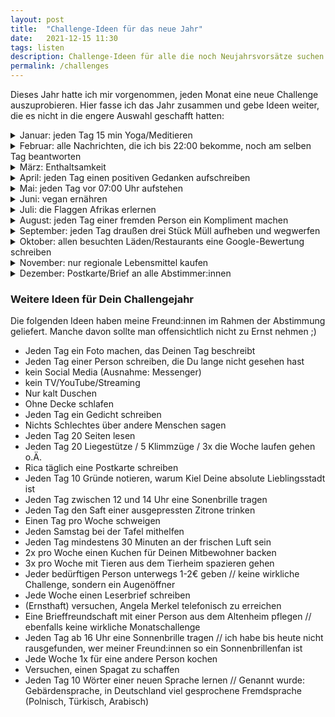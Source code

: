 ```yaml
---
layout: post
title:  "Challenge-Ideen für das neue Jahr"
date:   2021-12-15 11:30
tags: listen
description: Challenge-Ideen für alle die noch Neujahrsvorsätze suchen oder einfach so mal wieder ihre Komfortzone verlassen möchten.
permalink: /challenges
---
```


Dieses Jahr hatte ich mir vorgenommen, jeden Monat eine neue Challenge auszuprobieren. Hier fasse ich das Jahr zusammen und gebe Ideen weiter, die es nicht in die engere Auswahl geschafft hatten:

<details>
    <summary>Januar: jeden Tag 15 min Yoga/Meditieren</summary>
    
<h3>Intro</h3>
<p></p>

<h3>Outro</h3>
<p></p>

</details>
<details>
    <summary>Februar: alle Nachrichten, die ich bis 22:00 bekomme, noch am selben Tag beantworten</summary>

<h3>Intro</h3>
<p></p>

<h3>Outro</h3>
<p></p>

</details>
<details>
    <summary>März: Enthaltsamkeit</summary>


<h3>Intro</h3>
<p></p>

<h3>Outro</h3>
<p></p>

</details>
<details>
    <summary>April: jeden Tag einen positiven Gedanken aufschreiben</summary>

<h3>Intro</h3>
<p>Auch in diesem Monat gab es einen Gleichstand: (wieder einmal) "vegan ernähren", oder "jeden Tag einen positiven Gedanken aufschreiben". Natürlich komplett unabhängig von Ostereiern und dem Familien-Osterfrühstück freue ich mich darauf, meiner Masterarbeit einen extra Schub Positivität zu geben, indem ich jeden Tag einen positiven Gedanken notiere. Schöne Feiertage und danke an alle, die so kontinuierlich mitmachen :)</p>

<h3>Outro</h3>
<p>Guten Morgen,<br>

diesen Monat wurde ich gleich zweimal von Hanna davor bewahrt, dieses Challenge-Jahr an die Wand zu fahren: 1) Nach Ostern hatte ich - ich kann mir nicht erklären, wie - mehrere Tage lang völlig vergessen, einen positiven Gedanken aufzuschreiben. Dabei hätte es mir in dieser Woche besonders gut getan. Zum Glück hat sich ein gewisser Nachholeffekt eingestellt; nur für einen Tag konnte ich nachträglich nichts mehr finden, aber das passt ja irgendwie. 2) Ich hätte fast vergessen, die neue Umfrage zu verschicken! Der April ist schon (fast) wieder rum, ahhhhhhhhh!<br>

Das Aufschreiben der positiven Gedanken selbst hat mir übrigens sehr gut gefallen. Der Monat war in Bezug auf meine Masterarbeit nicht immer leicht, und da hat es gut getan, mich jeden Abend auf etwas Positives zu besinnen :) Im Prinzip ist es ja wie ein kleines Tagebuch meiner Gefühle (manchen Tagen merkt man an, wie der "positive" Gedanke zustande kam), über das ich sicher in einigen Wochen/Monaten/Jahren schmunzeln kann. Ich werde mir vornehmen, das nun fortzuführen.<br>

Hier noch die neue Umfrage, wie immer danke für's Mitmachen! (Link abgelaufen)<br>

Love, Leo<br>

P.S.: Wer auch immer die letzten Monate vorgeschlagen hat, ich könne ja mit Hunden aus dem Tierheim spazieren gehen: Mega coole Idee :) ich befürchte allerdings, das würde weder für die Hunde noch für mich ein Spaß, daher werde ich das nicht mitaufnehmen :D</p>

</details>
<details>
    <summary>Mai: jeden Tag vor 07:00 Uhr aufstehen</summary>

<h3>Intro</h3>
<p>Diese Nachricht kommt schon etwas spät, aber ich habe mich natürlich an den ersten beiden Tagen bereits daran gehalten. Nach einer sehr ausgeglichenen Abstimmung habe ich mich für eine der fünf von euch vorgeschlagenen Gewinneroptionen entschieden: ich werde diesen Monat jeden Morgen vor 7:00 Uhr aufstehen.</p>

<h3>Outro</h3>
<p>Hallo ihr Lieben,<br>

auch letztes Mal gab es wieder ein paar tolle Vorschläge, vielen Dank dafür! Vielleicht mache ich für den Dezember eine Auswahl bestehend nur aus den Pralinen eurer Vorschläge. Wenn Angela Merkel dann nicht mehr Bundeskanzlerin ist, dürfte es auch einfacher werden, sie telefonisch zu erreichen (ja, es war ein Vorschlag der letzten Abstimmung, dies ernsthaft zu versuchen :D) Da es von einer Stelle auch leise Kritik am Verfahren gab, hab ich mal etwas großzügiger aussortiert. Wie immer ein fettes Danke an alle, die sich die Zeit nehmen :)<br>

(Link abgelaufen)

Liebe Grüße und genießt die langen Sonnenstunden im Juni,<br>

P.S.: Die aktuelle Challenge, jeden Tag vor 7 Uhr aufzustehen, läuft übrigens prima. Es gab bisher nur ein oder zwei Tage, an denen ich es nicht geschafft habe, vor 7:00 wenigstens einen Fuß aus dem Bett zu setzen, aber im Großen und Ganzen bin ich großer Fan vom Konzept und hoffe, dass ich den Schwung mit in den Juni nehmen kann.</p>

</details>
<details>
    <summary>Juni: vegan ernähren</summary>

<h3>Intro</h3>
<p>Im Juni werde ich mich vegan ernähren (soweit beeinflussbar und sinnvoll, ich werde also auf jeden Fall nur vegan einkaufen und mir auch ansonsten alle Mühe geben)! Ich bin froh, dass dieses Damokles-Schwert danach endlich weg ist und bin gespannt, wie es klappt :) Habt einen guten Start in die Woche 😊</p>

<h3>Outro</h3>
<p>ieber Lieblingsmensch,<br>

der Monat Veganität war eine interessante Erfahrung. Ich war strenger als ich gedacht hätte, nur in der Eiswaffel war anscheinend etwas Milch enthalten, und ich hatte zunächst nicht auf dem Schirm, dass Honig nicht vegan ist. Einkaufen war einerseits viel komplizierter (nicht alles hat ein Label), andererseits viel einfacher (der halbe Supermarkt scheidet von vornherein aus). Das Kochen und Essen daheim war kaum ein Problem, alles Auswärtige dafür umso mehr, weswegen ich das Ganze auch definitiv nicht so strikt fortsetzen werde :D Respekt daher an alle, die sich so einschränken, aus welchen Gründen auch immer :)<br>

Neuer Monat, selber Link: (Link abgelaufen)<br>

LG Leo</p>

</details>
<details>
    <summary>Juli: die Flaggen Afrikas erlernen</summary>
    
<h3>Intro</h3>
<p>Die Masterarbeit hängt noch fast im Postausgang, da wartet schon die nächste intellektuelle Herausforderung auf mich: "Alle Flaggen Afrikas auswendiglernen". Danke nochmal für diesen genialen Vorschlag - ich freue mich auf die Aufgabe. Und auf Käse hehe. Endlich wieder Käse. xoxo</p>

<h3>Outro</h3>
<p>Guuuuuten Abend,<br>
wie man es fast hätte vermuten können, war ich bisher recht gut darin, meine aktuelle Aufgabe (alle Flaggen Afrikas auswendigzulernen) hinauszuschieben, da ich auch aus 6 Monaten Challenges noch nicht gelernt habe, mir eine große Aufgabe in viele kleine zu zerteilen. Tja, way to go, sowohl auf der Meta-Ebene als auch bei den Flaggen, aber ich habe ja noch 4 Monate respektive 3 Tage Zeit. Mühsam ernährt sich das Eichhörnchen 🤷🏽‍♂️<br>

Kaum zu glauben, dass so bald schon wieder August ist... Hier noch der Umfragelink dafür: (Link abgelaufen)<br>

Viele Grüße, dein Leo
</p>

</details>
<details>
    <summary>August: jeden Tag einer fremden Person ein Kompliment machen</summary>

<h3>Intro</h3>

Nachdem ich die Flaggenprüfung stichprobenartig bestanden habe, freue ich mich darauf, das Wissen nun bei den Leichtathletikwettbewerben bei Olympia zu wiederholen, sowie meine neue Challenge anzugehen: jeden Tag einer fremden Person ein Kompliment zu machen. Mein Erstversuch war heute schon einmal etwas unbeholfen :D<br>

<h3>Outro</h3>

Liebe Freundinnen und Freunde,<br>

der August neigt sich dem Ende und es wird Zeit, meine Septemberchallenge zu küren. Ich möchte in diesem Zug alle, die letzten Monat für die Kompliment-Challenge gestimmt haben, ermutigen, diese selbst einmal für ein paar Tage auszuprobieren - ist gar nicht mal so einfach, wenn man nicht gerade viel ÖPNV fährt oder im Ausland ist, in dem man die Landessprache nicht spricht :D Meine Learnings:<br>
<ul>
    <li> Auch wenn ich es ja definitiv nicht eklig meine, fühlt sich die Grenze hin zum Creep/Catcalling schmal an</li>
    <li> Vielleicht auch deswegen waren meine bevorzugten "Opfer" (nein, das klingt nicht creepy) ältere Männer</li>
    <li> Menschen geben sich gegenseitig zu wenige (ehrliche) Komplimente</li>
</ul>
Hier noch die neue Umfrage: (Link abgelaufen)<br>

Liebe Grüße<br>
Leo<br>

<h3>Die gegebenen Komplimente</h3>

<ul>
    <li> 01.08.: “Du wirkst sehr nett!” (Emma)</li>
    <li> 02.08.: “Tolle Mütze” (Mann an der Ecke Volkart/Fueterer, selbstgestrickt von seiner Metzgerin)</li>
    <li> 03.08.: “Toller Pully” (Lucy), “Cool, dass du ein Cap-Träger bist” (Pascal)</li>
    <li> 04.08.: “Cooler Bart” (Nachbar 1. Stock nebenan)</li>
    <li> 05.08.: “Schöne Jacke” (Dame am Rückweg vom Golfplatz)</li>
    <li> 06.08.: “Ihr habe ja tolle Kränze” (Mädchen im Bischofshof)</li>
    <li> 07.08.: “Coole Schuhe übrigens” (Dude vom Bici Bavarese)</li>
    <li> 08.08.: “Guter Schlag!” (Dorothee, zu dem Zeitpunkt nicht mehr wirklich fremd…)</li>
    <li> 09.08.: “Ihnen steht ihr Hut gut” (Mann in der Volkartstrasse)</li>
    <li> 10.08.: ??? (Habe mich aber afair daran gehalten, irgendwer in TÜ)</li>
    <li> 11.08.: “Tolle Hose” (Mädchen mit Sonnenblumenhose in der Tübinger Fußgängerzone)</li>
    <li> 12.08.: “Toller Hut, tolles Tshirt” (Pauls Kumpel, Tübingen)</li>
    <li> 13.08.: “Ihr macht tolle Arbeit” (Flüchtlingshilfswerk UNO Tübingen)</li>
    <li> 14.08.: “Cooler kleidungsstil” (Mädel in der Volkartstrasse)</li>
    <li> 15.08.: “Hey, es macht voll Spaß, euch zuzuschauen” (Jungs beim Beachen)</li>
    <li> 16.08.: “You have a very nice house” (Olas eltern)</li>
    <li> 17.08.: “Nice bike” (Frau an der Weichsel) // “You definitely have a british accent” (Paulina)</li>
    <li> 18.08.: „Nice Credit Card“ (Kacper)</li>
    <li> 19.08.: „You have a cool helmet“ (kid in park) „your recommendations were exceptional“ (girl at anibilis ice cream store)</li>
    <li> 20.08.: „You have a very cool shirt“ (Typ in Lublin, hat er nicht gehört)</li>
    <li> 21.08.: „Your car is super clean“ (Taxifahrer Krakau)</li>
    <li> 22.08.: „Your hair looks really cool“ (Ober im Charlotte)</li>
    <li> 23.08.: „You have very nice shoes“ (Frau im Zug nach Warschau)</li>
    <li> 24.08.: "Richtig schöner Laden hier" (buchhandlung im bergmannkiez)</li>
    <li> 25.08.: "Cooler Rucksack" (Mädel mit Simba-Rucksack an der East Side Gallery)</li>
    <li> 26.08.: - - -</li>
    <li> 27.08.: "Sie haben richtig tolle Griffbänder"</li>
    <li> 28.08.: „Coole Jacke“ (Mädel bei Rossmann)</li>
    <li> 29.08.: „Tolle Maske, passt auch gut zu den Haaren“ (alte Dame an der Tram)</li>
    <li> 30.08.: „Schöne Fingernägel übrigens“ (Bedienung im Sausalitos)</li>
    <li> 31.08.: „Cooler Pulli“ (Junge am GCO)</li>
</ul>

</details>
<details>
<summary>September: jeden Tag draußen drei Stück Müll aufheben und wegwerfen</summary>

<h3>Intro</h3>
Auch für die nächste Challenge werde ich jeden Tag an die frische Luft 'müssen': ich werde jeden Tag drei Stücke Müll aufheben und wegwerfen. "Be the change you want to see in the world" oder so... 

Wieder einmal danke an alle, die mitgemacht haben; ich freu mich jedes Mal über jede Stimme und jeden Vorschlag ❤️

<h3>Outro</h3>

Buona sera ragazzi, 

Die Septemberchallenge war leider ein kleiner Durchhänger. Ich möchte nicht groß Ausreden vorbringen (eigentlich doch...), aber Müllsammeln, wenn man nicht weiß, wann man wieder daheim ist oder zumindest sich die Händewaschen kann, war für mein Corona-traumatisiertes "Was ist hygienisch"-Gefühl nicht gut, und ich hatte viele solcher Tage. Man hätte das sicher mit entsprechendem*r Eifer und Kreativität lösen können, aber was soll ich sagen: ich bin auch nur ein Mensch :D Immerhin habe ich bei einem meiner Müllsammlungsspaziergänge um den Block einen Igel aus einer Plastiktüte befreit. Außerdem ist es erschreckend, wie viele Kippen überall rumliegen - kann man da nicht mal was machen? 

Viel Spaß bei der diesmonatigen Abstimmung, ich bin zuversichtlich, dass sich die unterlegenen Optionen bei dieser Wahl schnell zu ihrer Niederlage bekennen; eine langwierige Koalitionsbildung entfällt: (Link abgelaufen)

Liebste Grüße 

Leo

</details>
<details>
    <summary>Oktober: allen besuchten Läden/Restaurants eine Google-Bewertung schreiben</summary>
    
<h3>Intro</h3>
<p></p>

<h3>Outro</h3>
<p></p>

</details>
<details>
    <summary>November: nur regionale Lebensmittel kaufen</summary>
    
<h3>Intro</h3>
<p></p>

<h3>Outro</h3>
<p></p>

</details>
<details>
    <summary>Dezember: Postkarte/Brief an alle Abstimmer:innen</summary>
    
<h3>Intro</h3>
<p></p>

<h3>Outro</h3>
<p></p>

</details>

<p>
<h3>Weitere Ideen für Dein Challengejahr</h3>

Die folgenden Ideen haben meine Freund:innen im Rahmen der Abstimmung geliefert. Manche davon sollte man offensichtlich nicht zu Ernst nehmen ;)

- Jeden Tag ein Foto machen, das Deinen Tag beschreibt
- Jeden Tag einer Person schreiben, die Du lange nicht gesehen hast
- kein Social Media (Ausnahme: Messenger)
- kein TV/YouTube/Streaming
- Nur kalt Duschen
- Ohne Decke schlafen
- Jeden Tag ein Gedicht schreiben
- Nichts Schlechtes über andere Menschen sagen
- Jeden Tag 20 Seiten lesen
- Jeden Tag 20 Liegestütze / 5 Klimmzüge / 3x die Woche laufen gehen o.Ä.
- Rica täglich eine Postkarte schreiben
- Jeden Tag 10 Gründe notieren, warum Kiel Deine absolute Lieblingsstadt ist
- Jeden Tag zwischen 12 und 14 Uhr eine Sonenbrille tragen
- Jeden Tag den Saft einer ausgepressten Zitrone trinken
- Einen Tag pro Woche schweigen
- Jeden Samstag bei der Tafel mithelfen
- Jeden Tag mindestens 30 Minuten an der frischen Luft sein
- 2x pro Woche einen Kuchen für Deinen Mitbewohner backen
- 3x pro Woche mit Tieren aus dem Tierheim spazieren gehen
- Jeder bedürftigen Person unterwegs 1-2€ geben // keine wirkliche Challenge, sondern ein Augenöffner
- Jede Woche einen Leserbrief schreiben
- (Ernsthaft) versuchen, Angela Merkel telefonisch zu erreichen
- Eine Brieffreundschaft mit einer Person aus dem Altenheim pflegen // ebenfalls keine wirkliche Monatschallenge
- Jeden Tag ab 16 Uhr eine Sonnenbrille tragen // ich habe bis heute nicht rausgefunden, wer meiner Freund:innen so ein Sonnenbrillenfan ist
- Jede Woche 1x für eine andere Person kochen
- Versuchen, einen Spagat zu schaffen
- Jeden Tag 10 Wörter einer neuen Sprache lernen // Genannt wurde: Gebärdensprache, in Deutschland viel gesprochene Fremdsprache (Polnisch, Türkisch, Arabisch)
